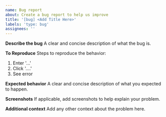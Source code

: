 ```yaml
---
name: Bug report
about: Create a bug report to help us improve
title: '[bug] <Add Title Here>'
labels: 'type: bug'
assignees: ''
---
```


**Describe the bug**
A clear and concise description of what the bug is.

**To Reproduce**
Steps to reproduce the behavior:

1. Enter '...'
2. Click '....'
3. See error

**Expected behavior**
A clear and concise description of what you expected to happen.

**Screenshots**
If applicable, add screenshots to help explain your problem.

**Additional context**
Add any other context about the problem here.
